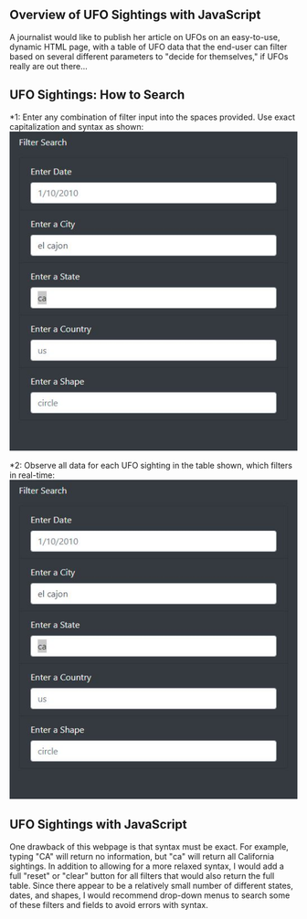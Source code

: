
## Overview of UFO Sightings with JavaScript
A journalist would like to publish her article on UFOs on an easy-to-use, dynamic HTML page, with a table of UFO data that the end-user can filter based on several different parameters to "decide for themselves," if UFOs really are out there...

## UFO Sightings:  How to Search
*1:  Enter any combination of filter input into the spaces provided.  Use exact capitalization and syntax as shown:  
![filterBoxes](images/filterBoxes.JPG)
  
*2:  Observe all data for each UFO sighting in the table shown, which filters in real-time:  
![filteredTable](images/filterBoxes.JPG)

## UFO Sightings with JavaScript
One drawback of this webpage is that syntax must be exact.  For example, typing "CA" will return no information, but "ca" will return all California sightings.
In addition to allowing for a more relaxed syntax, I would add a full "reset" or "clear" button for all filters that would also return the full table.  Since there appear to be a relatively small number of different states, dates, and shapes, I would recommend drop-down menus to search some of these filters and fields to avoid errors with syntax.
